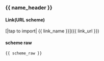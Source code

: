 

### {{ name_header }}

#### Link(URL scheme)

[|tap to import| {{ link_name }}]({{ link_url }})

#### scheme raw

```
{{ scheme_raw }}
```


